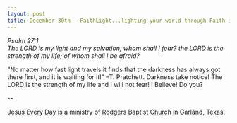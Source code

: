 ```yaml
---
layout: post
title: December 30th - FaithLight...lighting your world through Faith in
---
```


_Psalm 27:1  
The LORD is my light and my salvation; whom shall I fear? the LORD
is the strength of my life; of whom shall I be afraid?_

"No matter how fast light travels it finds that the darkness has
always got there first, and it is waiting for it!" &ndash;T.
Pratchett. Darkness take notice! The LORD is the strength of my life
and I will not fear! I Believe! Do you?

 --

<a href=http://jesuseveryday.net>Jesus Every Day</a> is a ministry of <a href=http://rodgersbaptist.net>Rodgers Baptist Church</a> in Garland, Texas.
